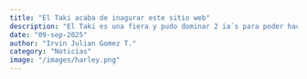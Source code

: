 ```yaml
---
title: "El Taki acaba de inagurar este sitio web"
description: "El Taki es una fiera y pudo dominar 2 ia´s para poder hacer esto."
date: "09-sep-2025"
author: "Irvin Julian Gomez T."
category: "Noticias"
image: "/images/harley.png"
---
```

